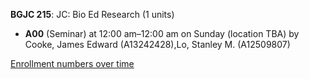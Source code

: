 **BGJC 215**: JC: Bio Ed Research (1 units)

- **A00** (Seminar) at 12:00 am–12:00 am on Sunday (location TBA) by Cooke, James Edward (A13242428),Lo, Stanley M. (A12509807)

[Enrollment numbers over time](./BGJC215.tsv)
